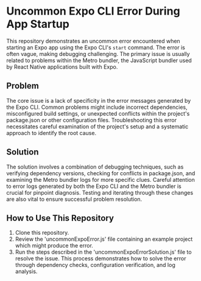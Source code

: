 # Uncommon Expo CLI Error During App Startup

This repository demonstrates an uncommon error encountered when starting an Expo app using the Expo CLI's `start` command. The error is often vague, making debugging challenging. The primary issue is usually related to problems within the Metro bundler, the JavaScript bundler used by React Native applications built with Expo.

## Problem
The core issue is a lack of specificity in the error messages generated by the Expo CLI. Common problems might include incorrect dependencies, misconfigured build settings, or unexpected conflicts within the project's package.json or other configuration files.  Troubleshooting this error necessitates careful examination of the project's setup and a systematic approach to identify the root cause.

## Solution
The solution involves a combination of debugging techniques, such as verifying dependency versions, checking for conflicts in package.json, and examining the Metro bundler logs for more specific clues.  Careful attention to error logs generated by both the Expo CLI and the Metro bundler is crucial for pinpoint diagnosis.  Testing and iterating through these changes are also vital to ensure successful problem resolution.

## How to Use This Repository
1. Clone this repository.
2. Review the 'uncommonExpoError.js' file containing an example project which might produce the error.
3. Run the steps described in the 'uncommonExpoErrorSolution.js' file to resolve the issue.  This process demonstrates how to solve the error through dependency checks, configuration verification, and log analysis.